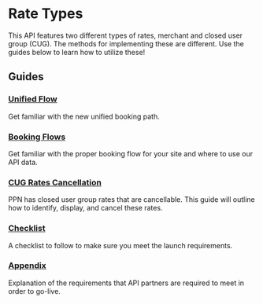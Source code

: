 # Rate Types
This API features two different types of rates, merchant and closed user group (CUG). The methods for implementing these are different.
Use the guides below to learn how to utilize these!

## Guides

### [Unified Flow](/guides/hotel/unified.md)
Get familiar with the new unified booking path.

### [Booking Flows](/guides/hotel/checklist.md)
Get familiar with the proper booking flow for your site and where to use our API data.

### [CUG Rates Cancellation](/guides/hotel/cancellable-cug-rates.md)
PPN has closed user group rates that are cancellable. This guide will outline how to identify, display, and cancel these rates.

### [Checklist](/guides/hotel/checklist.md)
A checklist to follow to make sure you meet the launch requirements.

### [Appendix](/guides/hotel/appendix.md)
Explanation of the requirements that API
partners are required to meet in order to go-live.